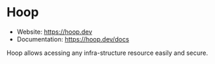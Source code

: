 # Hoop

- Website: https://hoop.dev
- Documentation: https://hoop.dev/docs

Hoop allows acessing any infra-structure resource easily and secure.
